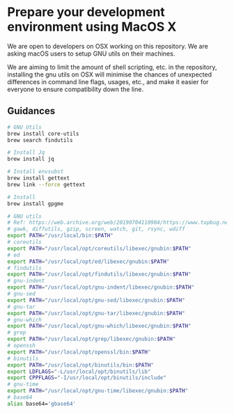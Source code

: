 # Prepare your development environment using MacOS X

We are open to developers on OSX working on this repository. We are asking macOS users to setup GNU utils on their machines.

We are aiming to limit the amount of shell scripting, etc. in the repository, installing the gnu utils on OSX will minimise the chances of unexpected differences in command line flags, usages, etc., and make it easier for everyone to ensure compatibility down the line.

## Guidances

```bash
# GNU Utils
brew install core-utils
brew search findutils

# Install Jq
brew install jq

# Install envsubst
brew install gettext
brew link --force gettext

# Install
brew install gpgme

# GNU utils
# Ref: https://web.archive.org/web/20190704110904/https://www.topbug.net/blog/2013/04/14/install-and-use-gnu-command-line-tools-in-mac-os-x
# gawk, diffutils, gzip, screen, watch, git, rsync, wdiff
export PATH="/usr/local/bin:$PATH"
# coreutils
export PATH="/usr/local/opt/coreutils/libexec/gnubin:$PATH"
# ed
export PATH="/usr/local/opt/ed/libexec/gnubin:$PATH"
# findutils
export PATH="/usr/local/opt/findutils/libexec/gnubin:$PATH"
# gnu-indent
export PATH="/usr/local/opt/gnu-indent/libexec/gnubin:$PATH"
# gnu-sed
export PATH="/usr/local/opt/gnu-sed/libexec/gnubin:$PATH"
# gnu-tar
export PATH="/usr/local/opt/gnu-tar/libexec/gnubin:$PATH"
# gnu-which
export PATH="/usr/local/opt/gnu-which/libexec/gnubin:$PATH"
# grep
export PATH="/usr/local/opt/grep/libexec/gnubin:$PATH"
# openssh
export PATH="/usr/local/opt/openssl/bin:$PATH"
# binutils
export PATH="/usr/local/opt/binutils/bin:$PATH"
export LDFLAGS="-L/usr/local/opt/binutils/lib"
export CPPFLAGS="-I/usr/local/opt/binutils/include"
# gnu-time
export PATH="/usr/local/opt/gnu-time/libexec/gnubin:$PATH"
# base64
alias base64='gbase64'
```
